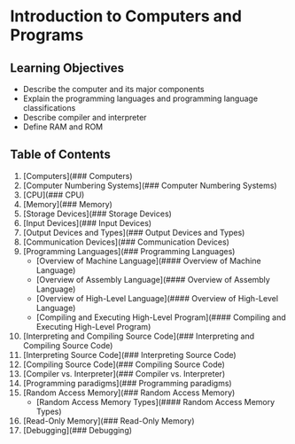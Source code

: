 # Introduction to Computers and Programs

## Learning Objectives

- Describe the computer and its major components
- Explain the programming languages and programming language classifications
- Describe compiler and interpreter
- Define RAM and ROM

## Table of Contents

1. [Computers](### Computers)
2. [Computer Numbering Systems](### Computer Numbering Systems)
3. [CPU](### CPU)
4. [Memory](### Memory)
5. [Storage Devices](### Storage Devices)
6. [Input Devices](### Input Devices)
7. [Output Devices and Types](### Output Devices and Types)
8. [Communication Devices](### Communication Devices)
9. [Programming Languages](### Programming Languages)
    - [Overview of Machine Language](#### Overview of Machine Language)
    - [Overview of Assembly Language](#### Overview of Assembly Language)
    - [Overview of High-Level Language](#### Overview of High-Level Language)
    - [Compiling and Executing High-Level Program](#### Compiling and Executing High-Level Program)
10. [Interpreting and Compiling Source Code](### Interpreting and Compiling Source Code)
11. [Interpreting Source Code](### Interpreting Source Code)
12. [Compiling Source Code](### Compiling Source Code)
13. [Compiler vs. Interpreter](### Compiler vs. Interpreter)
14. [Programming paradigms](### Programming paradigms)
15. [Random Access Memory](### Random Access Memory)
    - [Random Access Memory Types](#### Random Access Memory Types)
16. [Read-Only Memory](### Read-Only Memory)
17. [Debugging](### Debugging)

